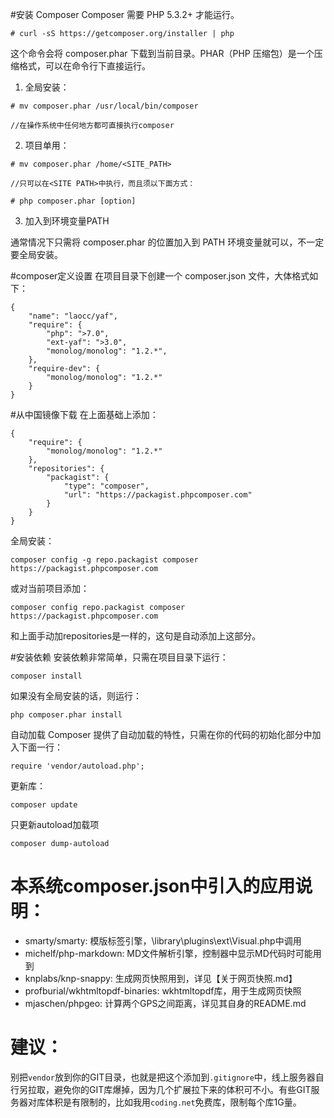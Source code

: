 #安装 Composer
Composer 需要 PHP 5.3.2+ 才能运行。
```
# curl -sS https://getcomposer.org/installer | php
```
这个命令会将 composer.phar 下载到当前目录。PHAR（PHP 压缩包）是一个压缩格式，可以在命令行下直接运行。
1. 全局安装：
```
# mv composer.phar /usr/local/bin/composer

//在操作系统中任何地方都可直接执行composer
```
2. 项目单用：
```
# mv composer.phar /home/<SITE_PATH>

//只可以在<SITE PATH>中执行，而且须以下面方式：

# php composer.phar [option]
```

3. 加入到环境变量PATH


通常情况下只需将 composer.phar 的位置加入到 PATH 环境变量就可以，不一定要全局安装。


#composer定义设置
在项目目录下创建一个 composer.json 文件，大体格式如下：
```
{
    "name": "laocc/yaf",
    "require": {
        "php": ">7.0",
        "ext-yaf": ">3.0",
        "monolog/monolog": "1.2.*",
    },
    "require-dev": {
        "monolog/monolog": "1.2.*"
    }
}
```
#从中国镜像下载
在上面基础上添加：
```
{
    "require": {
        "monolog/monolog": "1.2.*"
    },
    "repositories": {
        "packagist": {
            "type": "composer",
            "url": "https://packagist.phpcomposer.com"
        }
    }
}
```
全局安装：
```
composer config -g repo.packagist composer https://packagist.phpcomposer.com
```
或对当前项目添加：
```
composer config repo.packagist composer https://packagist.phpcomposer.com
```
和上面手动加repositories是一样的，这句是自动添加上这部分。

#安装依赖
安装依赖非常简单，只需在项目目录下运行：
```
composer install
```
如果没有全局安装的话，则运行：
```
php composer.phar install
```
自动加载
Composer 提供了自动加载的特性，只需在你的代码的初始化部分中加入下面一行：
```
require 'vendor/autoload.php';
```
更新库：
```
composer update
```

只更新autoload加载项
```
composer dump-autoload
```



# 本系统composer.json中引入的应用说明：

- smarty/smarty: 模版标签引擎，\library\plugins\ext\Visual.php中调用
- michelf/php-markdown: MD文件解析引擎，控制器中显示MD代码时可能用到
- knplabs/knp-snappy: 生成网页快照用到，详见【关于网页快照.md】
- profburial/wkhtmltopdf-binaries: wkhtmltopdf库，用于生成网页快照
- mjaschen/phpgeo: 计算两个GPS之间距离，详见其自身的README.md

# 建议：
别把`vendor`放到你的GIT目录，也就是把这个添加到`.gitignore`中，线上服务器自行另拉取，避免你的GIT库爆掉，因为几个扩展拉下来的体积可不小。有些GIT服务器对库体积是有限制的，比如我用`coding.net`免费库，限制每个库1G量。


